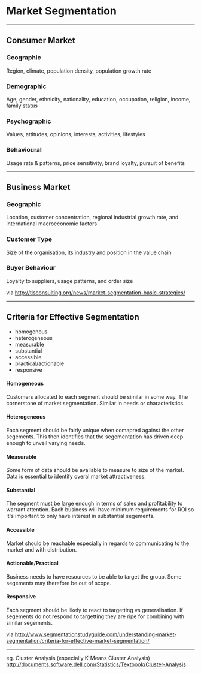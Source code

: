 # Market Segmentation
***
## Consumer Market
### Geographic
Region, climate, population density, population growth rate

### Demographic
Age, gender, ethnicity, nationality, education, occupation, religion, income, family status

### Psychographic
Values, attitudes, opinions, interests, activities, lifestyles

### Behavioural
Usage rate & patterns, price sensitivity, brand loyalty, pursuit of benefits

***
## Business Market
### Geographic
Location, customer concentration, regional industrial growth rate, and international macroeconomic factors

### Customer Type
Size of the organisation, its industry and position in the value chain

### Buyer Behaviour
Loyalty to suppliers, usage patterns, and order size

via http://tisconsulting.org/news/market-segmentation-basic-strategies/
***
## Criteria for Effective Segmentation
* homogenous
* heterogeneous
* measurable
* substantial
* accessible
* practical/actionable
* responsive

#### Homogeneous
Customers allocated to each segment should be similar in some way. The cornerstone of market segmentation. Similar in needs or characteristics.
#### Heterogeneous
Each segment should be fairly unique when comapred against the other segements. This then identifies that the segementation has driven deep enough to unveil varying needs.
#### Measurable
Some form of data should be available to measure to size of the market. Data is essential to identify overal market attractiveness.
#### Substantial
The segment must be large enough in terms of sales and profitability to warrant attention. Each business will have minimum requirements for ROI so it's important to only have interest in substantial segements.
#### Accessible
Market should be reachable especially in regards to communicating to the market and with distribution.
#### Actionable/Practical
Business needs to have resources to be able to target the group. Some segements may therefore be out of scope.
#### Responsive
Each segment should be likely to react to targetting vs generalisation. If segements do not respond to targetting they are ripe for combining with similar segements.

via http://www.segmentationstudyguide.com/understanding-market-segmentation/criteria-for-effective-market-segmentation/
***

eg. Cluster Analysis (especially K-Means Cluster Analysis)
http://documents.software.dell.com/Statistics/Textbook/Cluster-Analysis
